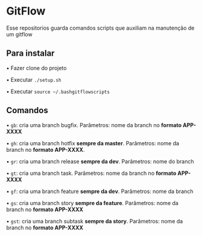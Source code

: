 # GitFlow

Esse repositorios guarda comandos scripts que auxiliam na manutenção de um gitflow

## Para instalar
• Fazer clone do projeto

• Executar `./setup.sh`

• Executar `source ~/.bashgitflowscripts`

## Comandos
• `gb`: cria uma branch bugfix. Parâmetros: nome da branch no **formato APP-XXXX**

• `gh`: cria uma branch hotfix **sempre da master**. Parâmetros: nome da branch no **formato APP-XXXX**.

• `gr`: cria uma branch release **sempre da dev**. Parâmetros: nome do branch

• `gt`: cria uma branch task. Parâmetros: nome da branch no **formato APP-XXXX**

• `gf`: cria uma branch feature **sempre da dev**. Parâmetros: nome da branch

• `gs`: cria uma branch story **sempre da feature**. Parâmetros: nome da branch no **formato APP-XXXX**

• `gst`: cria uma branch subtask **sempre da story**. Parâmetros: nome da branch no **formato APP-XXXX**
